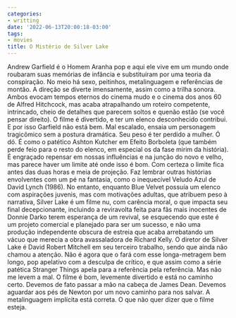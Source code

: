 ```yaml
---
categories:
- writting
date: '2022-06-13T20:00:18-03:00'
tags:
- movies
title: O Mistério de Silver Lake
---
```


Andrew Garfield é o Homem Aranha pop e aqui ele vive em um mundo onde roubaram suas memórias de infância e substituíram por uma teoria da conspiração. No meio há sexo, peitinhos, metalinguagem e referências de montão. A direção se diverte imensamente, assim como a trilha sonora. Ambos evocam tempos eternos do cinema mudo e o cinema dos anos 60 de Alfred Hitchcock, mas acaba atrapalhando um roteiro competente, intrincado, cheio de detalhes que parecem soltos e quenão estão (se você pensar direito). O filme é divertido, e ter um elenco desconhecido contribui. E por isso Garfield não está bem. Mal escalado, ensaia um personagem tragicômico sem a postura dramática. Seu peso é ter perdido a mulher. Ó dó. É como o patético Ashton Kutcher em Efeito Borboleta (que também perde feio para o resto do elenco, em especial os da fase mirim da história). É engraçado repensar em nossas influências e na junção do novo e velho, mas parece haver um limite até onde isso é bom. Com certeza o limite fica antes das duas horas e meia de projeção. Faz lembrar outras histórias envolventes com um pé na fantasia, como o inequecível Veludo Azul de David Lynch (1986). No entanto, enquanto Blue Velvet possuía um elenco com aspirações juvenis, mas com motivações adultas, que atribuem peso à narrativa, Silver Lake é um filme nu, com carência moral, o que impacta seu final decepcionante, incluindo a reviravolta feita para fãs mais inocentes de Donnie Darko terem esperança de um revival, se esquecendo que este é um projeto comercial e planejado para ser um sucesso, e não uma produção independente obscura de estreia que acaba arrebatando um vácuo que merecia a obra avassaladora de Richard Kelly. O diretor de Silver Lake é David Robert Mitchell em seu terceiro trabalho, sendo que ainda não chamou a atenção. Não é agora que o fará com esse longa-metragem bem longo, pop apelativo com a desculpa de crítico, e que assim como a série patética Stranger Things apela para a referência pela referência. Mas não me levem a mal. O filme é bom, levemente divertido e está no caminho certo. Devemos de fato passar a mão na cabeça de James Dean. Devemos aguardar aos pés de Newton por um novo caminho para nos salvar. A metalinguagem implícita está correta. O que não quer dizer que o filme esteja.

